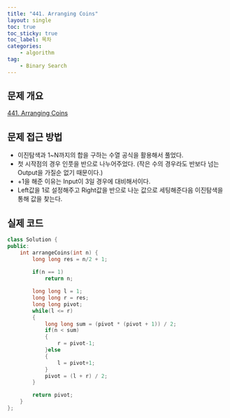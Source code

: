 ```yaml
---
title: "441. Arranging Coins"
layout: single
toc: true
toc_sticky: true
toc_label: 목차
categories:     
    - algorithm
tag:
    - Binary Search
---
```


## 문제 개요

[441. Arranging Coins](https://leetcode.com/problems/arranging-coins/)


## 문제 접근 방법
- 이진탐색과 1~N까지의 합을 구하는 수열 공식을 활용해서 풀었다.
- 첫 시작점의 경우 인풋을 반으로 나누어주었다. (작은 수의 경우라도 반보다 넘는 Output을 가질순 없기 때문이다.)
- +1을 해준 이유는 Input이 3일 경우에 대비해서이다.
- Left값을 1로 설정해주고 Right값을 반으로 나눈 값으로 세팅해준다음 이진탐색을 통해 값을 찾는다.


## 실제 코드

```c++
class Solution {
public:
    int arrangeCoins(int n) {
        long long res = n/2 + 1;
        
        if(n == 1)
            return n;

        long long l = 1;
        long long r = res;
        long long pivot;
        while(l <= r)
        {
            long long sum = (pivot * (pivot + 1)) / 2;
            if(n < sum)
            {
                r = pivot-1;
            }else
            {
                l = pivot+1;
            }
            pivot = (l + r) / 2;
        }

        return pivot;
    }
};
```